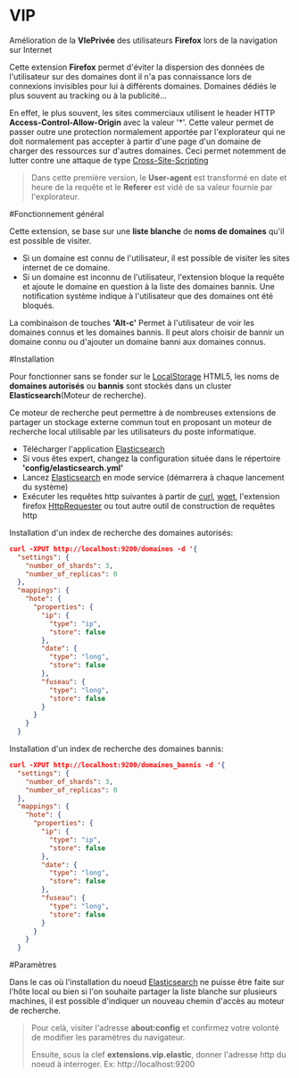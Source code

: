 # VIP

Amélioration de la **VIePrivée** des utilisateurs **Firefox** lors de la navigation sur Internet

Cette extension **Firefox** permet d'éviter la dispersion des données de l'utilisateur sur des domaines dont il n'a pas connaissance lors de connexions invisibles pour lui à différents domaines. Domaines dédiés le plus souvent au tracking ou à la publicité...

En effet, le plus souvent, les sites commerciaux utilisent le header HTTP **Access-Control-Allow-Origin** avec la valeur '*'.
Cette valeur permet de passer outre une protection normalement apportée par l'explorateur qui ne doit normalement pas accepter à partir d'une page d'un domaine de charger des ressources sur d'autres domaines.
Ceci permet notemment de lutter contre une attaque de type [Cross-Site-Scripting](https://en.wikipedia.org/wiki/Cross-site_scripting)


> Dans cette première version, le **User-agent** est transformé en date et heure de la requête et le **Referer** est vidé de sa valeur fournie par l'explorateur.

#Fonctionnement général

Cette extension, se base sur une **liste blanche** de **noms de domaines** qu'il est possible de visiter.
- Si un domaine est connu de l'utilisateur, il est possible de visiter les sites internet de ce domaine.
- Si un domaine est inconnu de l'utilisateur, l'extension bloque la requête et ajoute le domaine en question à la liste des domaines bannis. Une notification système indique à l'utilisateur que des domaines ont été bloqués.

La combinaison de touches **'Alt-c'** Permet à l'utilisateur de voir les domaines connus et les domaines bannis.
Il peut alors choisir de bannir un domaine connu ou d'ajouter un domaine banni aux domaines connus.

#Installation

Pour fonctionner sans se fonder sur le [LocalStorage](http://www.w3.org/TR/webstorage/) HTML5, les noms de **domaines autorisés** ou **bannis** sont stockés dans un cluster **Elasticsearch**(Moteur de recherche).

Ce moteur de recherche peut permettre à de nombreuses extensions de partager un stockage externe commun tout en proposant un moteur de recherche local utilisable par les utilisateurs du poste informatique.

- Télécharger l'application [Elasticsearch](https://www.elastic.co/downloads/elasticsearch)
- Si vous êtes expert, changez la configuration située dans le répertoire **'config/elasticsearch.yml'**
- Lancez [Elasticsearch](https://www.elastic.co/downloads/elasticsearch) en mode service (démarrera à chaque lancement du système)
- Exécuter les requêtes http suivantes à partir de [curl](http://man.cx/curl), [wget](http://man.cx/wget), l'extension firefox [HttpRequester](https://addons.mozilla.org/fr/firefox/addon/httprequester/) ou tout autre outil de construction de requêtes http

Installation d'un index de recherche des domaines autorisés:
```json
curl -XPUT http://localhost:9200/domaines -d '{
  "settings": {
    "number_of_shards": 3,
    "number_of_replicas": 0
  },
  "mappings": {
    "hote": {
      "properties": {
        "ip": {
          "type": "ip",
          "store": false
        },
        "date": {
          "type": "long",
          "store": false
        },
        "fuseau": {
          "type": "long",
          "store": false
        }
      }
    }
  }
```

Installation d'un index de recherche des domaines bannis:
```json
curl -XPUT http://localhost:9200/domaines_bannis -d '{
  "settings": {
    "number_of_shards": 3,
    "number_of_replicas": 0
  },
  "mappings": {
    "hote": {
      "properties": {
        "ip": {
          "type": "ip",
          "store": false
        },
        "date": {
          "type": "long",
          "store": false
        },
        "fuseau": {
          "type": "long",
          "store": false
        }
      }
    }
  }
```

#Paramètres

Dans le cas où l'installation du noeud [Elasticsearch](https://www.elastic.co/downloads/elasticsearch) ne puisse être faite sur l'hôte local ou bien si l'on souhaite partager la liste blanche sur plusieurs machines, il est possible d'indiquer un nouveau chemin d'accès au moteur de recherche.

> Pour celà, visiter l'adresse **about:config** et confirmez votre volonté de modifier les paramètres du navigateur.
> 
> Ensuite, sous la clef **extensions.vip.elastic**, donner l'adresse http du noeud à interroger. Ex: http://localhost:9200
